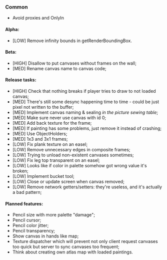 ### Common

* Avoid proxies and OnlyIn

#### Alpha:

* \[LOW\] Remove infinity bounds in getRenderBoundingBox.

#### Beta: 

* \[HIGH\] Disallow to put canvases without frames on the wall;
* \[MED\] Rename canvas name to canvas code;

#### Release tasks:

* \[HIGH\] Check that nothing breaks if player tries to draw to not loaded canvas;
* \[MED\] There's still some desync happening time to time - could be just pixel not written to the buffer;
* \[MED\] Implement canvas naming & sealing _in the picture sewing table_;
* \[MED\] Make sure never use canvas with id 0;
* \[MED\] Add back texture for the frame;
* \[MED\] If painting has some problems, just remove it instead of crashing;
* \[MED\] Use ObjectHolders;
* \[MED\] 1x3 and 3x1 frames;
* \[LOW\] Fix plank texture on an easel;
* \[LOW\] Remove unnecessary edges in composite frames;
* \[LOW\] Trying to unload non-existent canvases sometimes;
* \[LOW\] Fix leg top transparent on an easel;
* \[LOW\] Looks like if color in palette somehow got wrong value it's broken;
* \[LOW\] Implement bucket tool;
* \[LOW\] Close or update screen when canvas removed;
* \[LOW\] Remove network getters/setters: they're useless, and it's actually a bad pattern;

#### Planned features:

* Pencil size with more palette "damage";
* Pencil cursor;
* Pencil color jitter;
* Pencil transparency;
* Show canvas in hands like map;
* Texture dispatcher which will prevent not only client request canvases too quick but server to sync canvases too frequent;
* Think about creating own atlas map with loaded paintings.